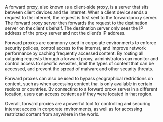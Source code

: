 A forward proxy, also known as a client-side proxy, is a server that sits between client devices and the internet. When a client device sends a request to the internet, the request is first sent to the forward proxy server. The forward proxy server then forwards the request to the destination server on the client's behalf. The destination server only sees the IP address of the proxy server and not the client's IP address.

Forward proxies are commonly used in corporate environments to enforce security policies, control access to the internet, and improve network performance by caching frequently accessed content. By routing all outgoing requests through a forward proxy, administrators can monitor and control access to specific websites, limit the types of content that can be accessed, and prevent the spread of malware and other security threats.

Forward proxies can also be used to bypass geographical restrictions on content, such as when accessing content that is only available in certain regions or countries. By connecting to a forward proxy server in a different location, users can access content as if they were located in that region.

Overall, forward proxies are a powerful tool for controlling and securing internet access in corporate environments, as well as for accessing restricted content from anywhere in the world.